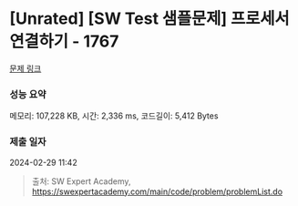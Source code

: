 # [Unrated] [SW Test 샘플문제] 프로세서 연결하기 - 1767 

[문제 링크](https://swexpertacademy.com/main/code/problem/problemDetail.do?contestProbId=AV4suNtaXFEDFAUf) 

### 성능 요약

메모리: 107,228 KB, 시간: 2,336 ms, 코드길이: 5,412 Bytes

### 제출 일자

2024-02-29 11:42



> 출처: SW Expert Academy, https://swexpertacademy.com/main/code/problem/problemList.do